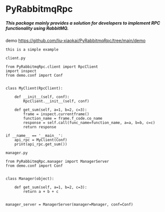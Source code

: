 # PyRabbitmqRpc
 ##### This package mainly provides a solution for developers to implement RPC functionality using RabbitMQ.

demo https://github.com/liu-xiaokai/PyRabbitmqRpc/tree/main/demo


``this is a simple example
``

``client.py``
``````
from PyRabbitmqRpc.client import RpcClient
import inspect
from demo.conf import Conf


class MyClient(RpcClient):

    def __init__(self, conf):
        RpcClient.__init__(self, conf)

    def get_sum(self, a=1, b=2, c=3):
        frame = inspect.currentframe()
        function_name = frame.f_code.co_name
        response = self.call(func_name=function_name, a=a, b=b, c=c)
        return response

if __name__ == '__main__':
    api_rpc = MyClient(Conf)
    print(api_rpc.get_sum())

``````
``manager.py``
``````
from PyRabbitmqRpc.manager import ManagerServer
from demo.conf import Conf


class Manager(object):

    def get_sum(self, a=1, b=2, c=3):
        return a + b + c


manager_server = ManagerServer(manager=Manager, conf=Conf)

``````

